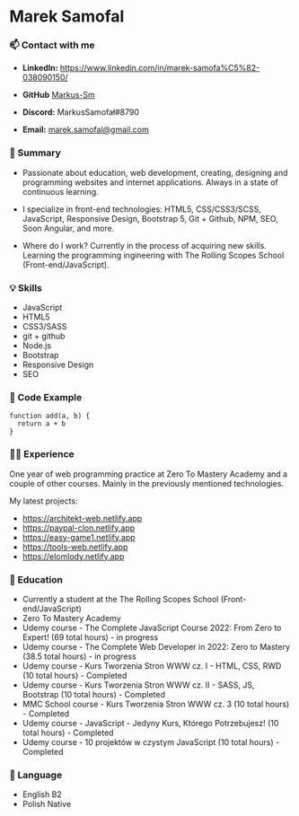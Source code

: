 # Marek Samofal

### 📫 **Contact with me**

- **Linkedln:** <https://www.linkedin.com/in/marek-samofa%C5%82-038090150/>

- **GitHub** [Markus-Sm](https://github.com/Markus-Sm)

- **Discord:** MarkusSamofał#8790

- **Email:** <marek.samofal@gmail.com>

### 👋 Summary

- Passionate about education, web development, creating, designing and programming websites and internet applications. Always in a state of continuous learning.

- I specialize in front-end technologies:
  HTML5,
  CSS/CSS3/SCSS,
  JavaScript,
  Responsive Design,
  Bootstrap 5,
  Git + Github,
  NPM,
  SEO,
  Soon Angular,
  and more.

- Where do I work?
  Currently in the process of acquiring new skills.
  Learning the programming ingineering with The Rolling Scopes School (Front-end/JavaScript).

### 💡 Skills

- JavaScript
- HTML5
- CSS3/SASS
- git + github
- Node.js
- Bootstrap
- Responsive Design
- SEO

### 📝 Code Example

```
function add(a, b) {
  return a + b
}
```

### 👨‍💻 Experience

One year of web programming practice at Zero To Mastery Academy and a couple of other courses. Mainly in the previously mentioned technologies.

My latest projects:

- https://architekt-web.netlify.app
- https://paypal-clon.netlify.app
- https://easy-game1.netlify.app
- https://tools-web.netlify.app
- https://elomlody.netlify.app

### 🏫 Education

- Currently a student at the The Rolling Scopes School (Front-end/JavaScript)
- Zero To Mastery Academy
- Udemy course - The Complete JavaScript Course 2022: From Zero to Expert! (69 total hours) - in progress
- Udemy course - The Complete Web Developer in 2022: Zero to Mastery (38.5 total hours) - in progress
- Udemy course - Kurs Tworzenia Stron WWW cz. I - HTML, CSS, RWD (10 total hours) - Completed
- Udemy course - Kurs Tworzenia Stron WWW cz. II - SASS, JS, Bootstrap (10 total hours) - Completed
- MMC School course - Kurs Tworzenia Stron WWW cz. 3 (10 total hours) - Completed
- Udemy course - JavaScript - Jedyny Kurs, Którego Potrzebujesz! (10 total hours) - Completed
- Udemy course - 10 projektów w czystym JavaScript (10 total hours) - Completed

### 💬 Language

- English B2
- Polish Native
